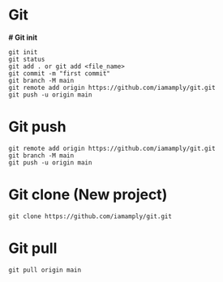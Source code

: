 # Git
**# Git init**
````
git init
git status
git add . or git add <file_name>
git commit -m "first commit"
git branch -M main
git remote add origin https://github.com/iamamply/git.git
git push -u origin main
````

# Git push
````
git remote add origin https://github.com/iamamply/git.git
git branch -M main
git push -u origin main
````

# Git clone (New project)
````
git clone https://github.com/iamamply/git.git
````

# Git pull
````
git pull origin main
````
